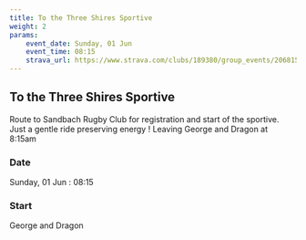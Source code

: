 ```yaml
---
title: To the Three Shires Sportive
weight: 2
params:
    event_date: Sunday, 01 Jun
    event_time: 08:15
    strava_url: https://www.strava.com/clubs/189380/group_events/2068150
---
```


## To the Three Shires Sportive 

Route to Sandbach Rugby Club for registration and start of the sportive.
Just a gentle ride preserving energy !
Leaving George and Dragon at 8:15am

### Date

Sunday, 01 Jun : 08:15

### Start

George and Dragon


